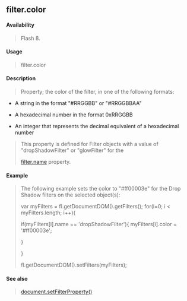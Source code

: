 ## filter.color

#### Availability

> Flash 8.

#### Usage

> filter.color

#### Description

> Property; the color of the filter, in one of the following formats:

-   A string in the format "\#RRGGBB" or "\#RRGGBBAA"

-   A hexadecimal number in the format 0xRRGGBB

-   An integer that represents the decimal equivalent of a hexadecimal number

> This property is defined for Filter objects with a value of "dropShadowFilter" or "glowFilter" for the
>
> [filter.name](#_bookmark440) property.

#### Example

> The following example sets the color to "\#ff00003e" for the Drop Shadow filters on the selected object(s):
>
> var myFilters = fl.getDocumentDOM().getFilters(); for(i=0; i \< myFilters.length; i++){
>
> if(myFilters\[i\].name == 'dropShadowFilter'){ myFilters\[i\].color = '\#ff00003e';
>
> }
>
> }
>
> fl.getDocumentDOM().setFilters(myFilters);

#### See also

> [document.setFilterProperty()](#_bookmark289)
